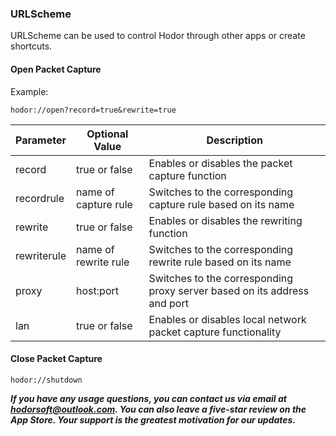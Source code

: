 ### URLScheme

URLScheme can be used to control Hodor through other apps or create shortcuts.

#### Open Packet Capture

Example:

```hodor://open?record=true&rewrite=true```

| Parameter | Optional Value | Description |
| --- | --- | --- |
| record | true or false | Enables or disables the packet capture function |
| recordrule | name of capture rule | Switches to the corresponding capture rule based on its name |
| rewrite | true or false | Enables or disables the rewriting function |
| rewriterule | name of rewrite rule | Switches to the corresponding rewrite rule based on its name |
| proxy | host:port | Switches to the corresponding proxy server based on its address and port |
| lan | true or false | Enables or disables local network packet capture functionality |

#### Close Packet Capture

```hodor://shutdown``` 



***If you have any usage questions, you can contact us via email at [hodorsoft@outlook.com](hodorsoft@outlook.com). You can also leave a 
five-star review on the App Store. Your support is the greatest motivation for our updates.***
